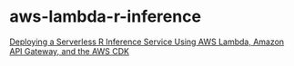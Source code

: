 # aws-lambda-r-inference

[Deploying a Serverless R Inference Service Using AWS Lambda, Amazon API Gateway, and the AWS CDK](https://medium.com/swlh/deploying-a-serverless-r-inference-service-using-aws-lambda-amazon-api-gateway-and-the-aws-cdk-65db916ea02c)
